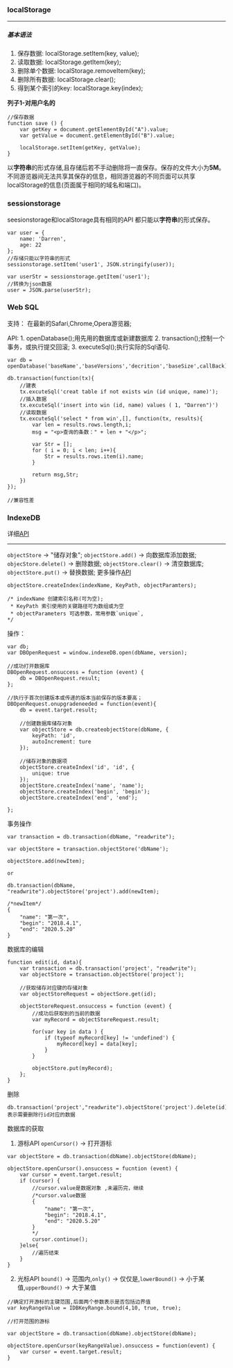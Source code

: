 ### localStorage ###

---

##### 基本语法 #####

1. 保存数据: localStorage.setItem(key, value);
2. 读取数据: localStorage.getItem(key);
3. 删除单个数据: localStorage.removeItem(key);
4. 删除所有数据: localStorage.clear();
5. 得到某个索引的key: localStorage.key(index);

**列子1-对用户名的**
```
//保存数据
function save () {
	var getKey = document.getElementById("A").value;
	var getValue = document.getElementById("B").value;

	localStorage.setItem(getKey, getValue);
}

```

以**字符串**的形式存储,且存储后若不手动删除将一直保存。保存的文件大小为**5M**。不同游览器间无法共享其保存的信息，相同游览器的不同页面可以共享localStorage的信息(页面属于相同的域名和端口)。

### sessionstorage ###

seesionstorage和localStorage具有相同的API
都只能以**字符串**的形式保存。

```
var user = {
	name: 'Darren',
	age: 22
};
//存储只能以字符串的形式
sessionstorage.setItem('user1', JSON.stringify(user));

var userStr = sessionstorage.getItem('user1');
//转换为json数据
user = JSON.parse(userStr);

```

### Web SQL ###

支持：
	在最新的Safari,Chrome,Opera游览器;

API:
	1. openDatabase();用先用的数据库或新建数据库
	2. transaction();控制一个事务，或执行提交回滚;
	3. executeSql();执行实际的Sql语句.

```
var db = openDatabase('baseName','baseVersions','decrition','baseSize',callBack);

db.transaction(function(tx){
	//建表
	tx.excuteSql('creat table if not exists win (id unique, name)');
	//插入数据
	tx.excuteSql('insert into win (id, name) values ( 1, "Darren")')
	//读取数据
	tx.excuteSql('select * from win',[], function(tx, results){
		var len = results.rows.length,i;
		msg = "<p>查询的条数：" + len + "</p>";
		
		var Str = [];
		for ( i = 0; i < len; i++){
			Str = results.rows.item(i).name;
		}

		return msg,Str;
	})
});

//兼容性差
```

### IndexeDB ###

详细[API](https://developer.mozilla.org/en-US/docs/Web/API/IndexedDB_API)

----
`objectStore` -> "储存对象";
`objectStore.add()` -> 向数据库添加数据;
`objecStore.delete()` -> 删除数据;
`objectStore.clear()` -> 清空数据库;
`objectStore.put()` -> 替换数据;
更多操作[API](https://developer.mozilla.org/en-US/docs/Web/API/IDBObjectStore)
```
objectStore.createIndex(indexName, KeyPath, objectParamters);

/* indexName 创建索引名称(可为空);
 * KeyPath 索引使用的关键路径可为数组或为空
 * objectParameters 可选参数，常用参数`unique`,
*/
```

操作：
```
var db;
var DBOpenRequest = window.indexeDB.open(dbName, version);

//成功打开数据库
DBOpenRequest.onsuccess = function (event) {
	db = DBOpenRequest.result;
};

//执行于首次创建版本或传递的版本当前保存的版本要高；
DBOpenRequest.onupgradeneeded = function(event){
	db = event.target.result;
	
	//创建数据库储存对象
	var objectStore = db.createobjectStore(dbName, {
		keyPath: 'id',
		autoIncrement: ture
	});

	//储存对象的数据项
	objectStore.createIndex('id', 'id', {
		unique: true
	});
	objectStore.createIndex('name', 'name');
	objectStore.createIndex('begin', 'begin');
	objectStore.createIndex('end', 'end');

};
```

事务操作
```
var transaction = db.transaction(dbName, "readwrite");

var objectStore = transaction.objectStore('dbName');

objectStore.add(newItem);

or 

db.transaction(dbName, "readwrite").objectStore('project').add(newItem);

/*newItem*/
{
	"name": "第一次",
	"begin": "2018.4.1",
	"end": "2020.5.20"
}

```

数据库的编辑
```
function edit(id, data){
	var transaction = db.transaction('project', "readwrite");
	var objectStore = transaction.objectStore('project');

	//获取储存对应键的存储对象
	var objectStoreRequest = objectSore.get(id);

	objectStoreRequest.onsuccess = function (event) {
		//成功后获取到的当前的数据
		var myRecord = objectStoreRequest.result;

		for(var key in data ) {
			if (typeof myRecord[key] != 'undefined') {
				myRecord[key] = data[key];
			}
		}

		objectStore.put(myRecord);
	};
}
```
删除
```
db.transaction('project',"readwrite").objectStore('project').delete(id);//id表示需要删除行id对应的数据

```

数据库的获取
1. 游标API
`openCursor()` -> 打开游标
```
var objectStore = db.transaction(dbName).objectStore(dbName);

objectStore.openCursor().onsuccess = fucntion (event) {
	var cursor = event.target.result;
	if (cursor) {
		//cursor.value是数据对象 ,未遍历完，继续
		/*cursor.value数据
		{
			"name": "第一次",
			"begin": "2018.4.1",
			"end": "2020.5.20"
		}
		*/
		cursor.continue();
	}else{
		//遍历结束
	}
}
```
2. 光标API
`bound()` -> 范围内,`only()` -> 仅仅是,`lowerBound()` -> 小于某值,`upperBound()` -> 大于某值
```
//确定打开游标的主键范围,后面两个参数表示是否包括边界值
var keyRangeValue = IDBKeyRange.bound(4,10, true, true);

//打开范围的游标

var objectStore = db.transaction(dbName).objectStore(dbName);

objectStore.openCursor(keyRangeValue).onsuccess = function(event) {
	var cursor = event.target.result;
}
```

